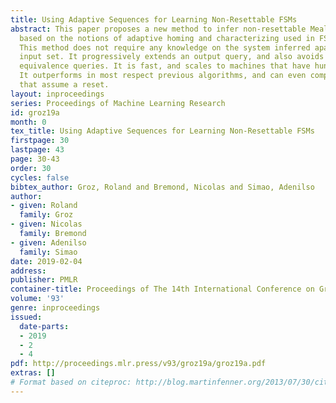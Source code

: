 ```yaml
---
title: Using Adaptive Sequences for Learning Non-Resettable FSMs
abstract: This paper proposes a new method to infer non-resettable Mealy machines
  based on the notions of adaptive homing and characterizing used in FSM testing.
  This method does not require any knowledge on the system inferred apart from its
  input set. It progressively extends an output query, and also avoids almost all
  equivalence queries. It is fast, and scales to machines that have hundreds of states.
  It outperforms in most respect previous algorithms, and can even compete with algorithms
  that assume a reset.
layout: inproceedings
series: Proceedings of Machine Learning Research
id: groz19a
month: 0
tex_title: Using Adaptive Sequences for Learning Non-Resettable FSMs
firstpage: 30
lastpage: 43
page: 30-43
order: 30
cycles: false
bibtex_author: Groz, Roland and Bremond, Nicolas and Simao, Adenilso
author:
- given: Roland
  family: Groz
- given: Nicolas
  family: Bremond
- given: Adenilso
  family: Simao
date: 2019-02-04
address: 
publisher: PMLR
container-title: Proceedings of The 14th International Conference on Grammatical Inference
volume: '93'
genre: inproceedings
issued:
  date-parts:
  - 2019
  - 2
  - 4
pdf: http://proceedings.mlr.press/v93/groz19a/groz19a.pdf
extras: []
# Format based on citeproc: http://blog.martinfenner.org/2013/07/30/citeproc-yaml-for-bibliographies/
---
```

